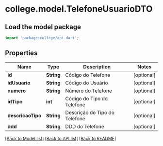 # college.model.TelefoneUsuarioDTO

## Load the model package
```dart
import 'package:college/api.dart';
```

## Properties
Name | Type | Description | Notes
------------ | ------------- | ------------- | -------------
**id** | **String** | Código do Telefone | [optional] 
**idUsuario** | **String** | Código do Usuário | [optional] 
**numero** | **String** | Número do Telefone | [optional] 
**idTipo** | **int** | Código do Tipo do Telefone | [optional] 
**descricaoTipo** | **String** | Descrição do Tipo do Telefone | [optional] 
**ddd** | **String** | DDD do Telefone | [optional] 

[[Back to Model list]](../README.md#documentation-for-models) [[Back to API list]](../README.md#documentation-for-api-endpoints) [[Back to README]](../README.md)


